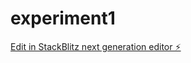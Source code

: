 # experiment1

[Edit in StackBlitz next generation editor ⚡️](https://stackblitz.com/~/github.com/nagvanshi9275/experiment1)